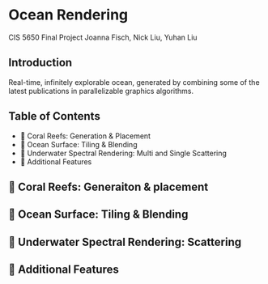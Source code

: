 # Ocean Rendering
CIS 5650 Final Project
Joanna Fisch, Nick Liu, Yuhan Liu

## Introduction 

Real-time, infinitely explorable ocean, generated by combining some of the latest publications in parallelizable graphics algorithms.

## Table of Contents

* 🪸 Coral Reefs: Generation & Placement
* 🌅 Ocean Surface: Tiling & Blending
* 🌊 Underwater Spectral Rendering: Multi and Single Scattering
* 🪼 Additional Features

## 🪸 Coral Reefs: Generaiton & placement

## 🌅 Ocean Surface: Tiling & Blending

## 🌊 Underwater Spectral Rendering: Scattering

## 🪼 Additional Features 

